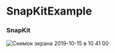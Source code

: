# SnapKitExample

### SnapKit

![Снимок экрана 2019-10-15 в 10 41 00](https://user-images.githubusercontent.com/30910230/66810623-4c5ed080-ef38-11e9-8a53-8b684c0e2e83.png)
